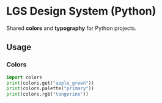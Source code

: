 # LGS Design System (Python)

Shared **colors** and **typography** for Python projects.

## Usage

### Colors
```python
import colors
print(colors.get("apple_green"))
print(colors.palette("primary"))
print(colors.rgb("tangerine"))
